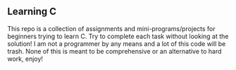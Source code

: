 ## Learning C
This repo is a collection of assignments and mini-programs/projects for beginners trying to learn C. Try to complete each task without looking at the solution! I am not a programmer by any means and a lot of this code will be trash. None of this is meant to be comprehensive or an alternative to hard work, enjoy!

